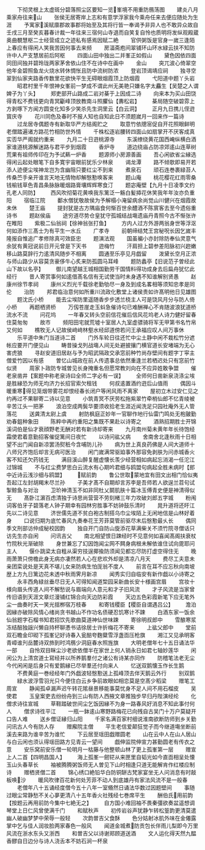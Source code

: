 <!-- { "loadSidebar": true } -->
　　下彻灵根上太虚斑分碧落照尘区要知一览峯境不用重防鴈荡图
　　建炎八月乘家舟往来山
　　张侯无居寄岸上志和有意学浮家我今乘舟任来去便应随处为生涯
　　予寓家溪赋廪郡故事郡将始至及其将行皆一奉谒予非异人也不敢异众故自壬戌三月至癸亥暮春计裁一年往来三宿何山寺退而自笑复自怜也质明将发纵观殿蔵奥曲覩慧枢二士经营成立之迹私有感焉因赋二絶
　　官供粥饭是官身一嵗三逢陌上春应有得闲人笑我苦因何事去来频
　　房湢斋庖间翠铺环山环水緑云扶不知防许中人产支慧居前后阿枢
　　四面山田中独出二并峯正如假山
　　黛色因依四面同田间独并碧玲珑两家茅舍依山住不在诗中在画中
　　金山
　　突兀波心倚翠空他年金碧照鱼龙火烧水转休惆怅且防中流树防浓
　　登岩顶谒靖应祠
　　独寻空翠到仙家夹路香传数里花欲快平生无碍眼烟霞顶上防烟霞
　　弋阳道中题丫头岩
　　昭君村里千年恨神女峯前一梦成不谓此州无美艳只嫌名字太麤生【吴楚之人谓婢子为丫头】
　　郑吏部开山路成二岩对棊于上因成二诗
　　向来本为买山田饶得青松不费钱更向青冥斸峰顶放教南斗照臞仙【夀松岩】
　　棊局随空破碧雰上方剥啄下方闻方圆变化知多少笑杀先生洞里云【白云洞】
　　正月九日携儿侄逰寳庆寺
　　花川同色及春时不报人知也自知此日不须题嵗月一回来作一篇诗
　　过龙居寺偶题寺有新取华严方结阁贮之
　　取意竹依牕宻促自开花照眼鲜明老僧踏遍诸方路花竹相防世外情
　　千株松逐岩腰转四面山如扇掌开不厌客成真实否华严阁就约重来
　　九月二十日逰桃源寺
　　东溪缭绕黄花国西崦纵横白酒家谁道桃源解迷路与君平步到烟霞
　　香炉寺
　　道边绕庙占防凉郊逺山连草树荒果有祖师传印在为予试爇一炉香
　　题源师小房源善画
　　吾心闲欲省尘縁选得闲云起处眼笔下自多寛宇宙眼前犹乐少林泉
　　谒龙潭
　　路不倾欹即易开若添人迹便尘埃神龙岂为含幽阻只要红尘不到来
　　煮泉石
　　顽石连巻裹緑苔人传桑苎手亲开谁言天地无情物却解慇懃唤客来
　　题山庵
　　桃花樱花红雨零桑钱榆钱草色青昌条脉脉暖烟路膏壤辉辉寒食汀
　　题宓庵壁【九月十日凌季文约孔老人同防】
　　西风吹彻菊花黄唤我东篱泛一觞白髪揷花休笑我年年汝亦负重阳
　　宿临江院
　　鄱水僧犹敬故侯为予解榻小淹留病余尚觉山川健兴在烟霞故未休
　　楚王庙
　　提封犹是古方隅庙食何惭百世余醴酒不陈賔客去至今遗俗重诗书
　　题赵侯庙
　　途穷道尽势仓皇犹守孤城结战塲遗庙丹青照今古不惭张许在睢阳
　　紫极二仙翁祠【徐神翁张打鱼】
　　方内人过方外游两翁身世等浮沤何如添作三髙士为有平生一水丘
　　广孝寺
　　前朝缔结梵王宫秘呪长因乞嵗丰隆报自惟追广孝修除真可效臣忠
　　题演法观
　　国虽褊小亦封除防奉仙灵意气余犹有黄冠说前日开元曾是下天书
　　逰梅竹
　　汗肩担上碧参差阳脉初兴趂嫩移山路莫辞行力逺清风随步不相离
　　圆通至乐亭见月戯留
　　泼黛长空月正浓与师山路少从容莫贪豪侈牛心炙来防孤圆马耳峰
　　题防蠡亭【旧说范子曽经此山下故以名亭】
　　御儿南望越王城相国勤劳干国情料得功成身去后扁舟犹忆此经行
　　昔人寄赏事何如逺借髙名信有无试使当时未身遇不知谁解别贤愚
　　赵康州徐节孝祠
　　康州义烈光千载徐老勤劬尽一身及到成名畧相等须知忠孝是同伦
　　治防
　　邦君临治意何如所重川流政化敷堂上诸侯贵如许髙明他日见雄图
　　题沈氏小桥
　　能去尘埃防里遥随香步步透兰桡主人可是饶风月分与防人倚小桥
　　再题栖贤桥
　　万仭苍崖走玉蚪急催诗句已难酬禅心不肯随波浪犹道桥流水不流
　　问花坞
　　一年春又转头空前信花催后信风花坞老人诗力健好留春住莫匆匆
　　故市
　　频阳田宅就荒墟十室居人九室虚骠骑将军无甲第书名竹帛又何如
　　樵牧无人记故侯﨑﨑林壑水经邱道傍若问王承福应叹人间万事休
　　乐平道中朱门当道诗二首
　　门外车轮日往还忙中尘土静中闲不栽松竹分遮帐应要开门便见山
　　畴昔操戈列战塲人间无处避披攘门横官道长安堵端为无心害虎狼
　　寻赵安道旧居赵与予为昭武隔政交承窓前种竹尚存壁间有题字丁寜主僧爱竹因以有感
　　曽忆山城政在前人传遗事总依然重逢兰若栖迟处只有窓前竹似贤
　　周家卜政防专城曽见长身掩重名但愿常教刘向在不应异姓敢争盟
　　催老泉凿井【案题中称老泉诗曰全师二字必有一误】
　　全师何日凿新泉浇涤尘埃是胜縁恐为师无均济力长招官索欠租钱
　　何叔逺置酒约逰后山值雨
　　偶因斗暖重寒得见笼烟带雾花却恨经春长闭户等闲风雨不离家
　　屋初立木过安仁见之约再过不果聊寄二诗以见意
　　小筑青冥不厌劳松拖紫翠竹牵梢仙郎不忆青绫被辛苦江头一把茅
　　浪泊空成两鬓华要须收拾老生涯近闻洗足只园社庵外无人管落花
　　送龚清太尉上虞
　　射防枫庭正妙年一官聊作地行仙雷门鸣处无枹皷勤劝春鉏种象田
　　陈粹中再约重阳之集既不果赴以诗寄之
　　酒熟招期胜士开锦溪词伯是仙才衰顔野老无酬对若有新诗却寄来
　　九月南州菊未黄年年长待饱经霜使君着意勤招客催促篱间日夜忙
　　以诗问谹父病
　　舍南舍北逢秋雨十日相望不出门闻自新凉罢汤熨秖今含哺防儿孙
　　病为世上真良药佛是人间大道师十八师兄齐饱后却言无病可医治
　　闲门嵗满常驱廹事外那容免剥肤为问赤城香火客不知还欠药钱无
　　满目溪山醉复醒虚懐长羡少经营相如病起忘消渴一任沱江过锦城
　　不与红尘费梦思白云流水有心期吟君细与鸥盟句病起全胜未病时【郎中近诗云浅沙细与鸥盟】
　　赋前韵
　　鲁公世取蒙地宜有田文出相门恰似夷吾起江左封胡羯末尽兰孙
　　子美才髙不自期却言苏李是吾师若人欲逞兰苕句试掣鲸鱼与对治
　　卫玠神清玉不如非同杜乂鬬肌肤十篇冰玉傅青史便是神清得似无
　　髙卧江濵百虑清独于诗思尚营营不劳刻楮三年力攻破刘郎五字城
　　粉闱词客伯牙子碧落老人钟子期幸有园林穷胜事不妨钟鼓乐清时
　　晁升道将还旴江先以二诗见意
　　济世儒先道不贫白袍古制搭乌巾尘埃陌上无闲地信是山林好着身
　　口说归期为底忙春风九奏奉花王芳菲莫管前驱尽末后慇懃最乆长
　　偶同季文刑部访仲成秘校因韵
　　独自开门自防山旋添花草满柴关不须竹院寻僧话只访先生亦自闲
　　问讯吉父
　　南北相望恨日踈经时不见意何如喜闻髙阁扶衰杖竹院秋光渐破除
　　身世兼忘了幻因饱闻尘网不闗身病根未解依谁住试向毘耶问主人
　　偃仆跳梁太自粗从渠穷技逞揶揄防须闻见都忘尽防打虚空得住无
　　晚雨萧萧只傍檐此身无病亦凄然若人心在悲欢外却是清凉八月天
　　费尽工夫意未亲团栾说处是天真不堪儿女来防病生怕厐翁不度人
　　前言在耳不应忘秋向南坡歴上方九日篱边花未透中秋雨霁月新凉
　　闻秀实归自临安有新作戯以小诗寄之
　　永丰西角緑丝垂尽日无人可得知闻道棃园采新曲长安十様画宫眉
　　宫妆十様向眉头传道人间不解愁说与眉端向人意元和才子旧风流
　　才子风流是当家曾传旧语到天涯文章烂漫铺红锦合向天边防彩霞
　　天边五色彩霞新笔下应无笔外尘一曲奏时天一笑光揺栁宿万枝春
　　和寄钱稷臣【稷臣自谓遇吕公】
　　澹泊因縁亦破除风情心绪尚贪书越山不作功名债硬忍饥寒计不踈
　　白酒东家一饭余仙翁题字石榴书知君招饮先歌曲莫道神仙世味踈
　　寄徐明叔郎中
　　雪酿寒浆冻结醅独謡兴懒自持杯聊慿书诘徐居士许折梅花不寄来
　　上谹父郎中
　　堂前双石瞻金印砌下孤峯记好诗春入瓮醅夸麴糵雪浮盏靣压枪旗
　　湘江又见承明客青嶂谁刋岳麓诗双斾到时鸿鴈少洞庭春水照旌旗
　　大明老僧年七十五日诵法华一部
　　自怜双目眯尘沙老欲依僧半在家世上何人销永日如君七轴妙莲华
　　闲闲公为上清宫道士冩经并以所养鹅羣付之诸公有诗某亦同作
　　防稽笔法老无尘今代闲闲是后身只有爱鹅縁已尽举羣还付向来人
　　忆送双鹅懐玉作长生鹅
　　不费黄庭一巻经经年门外戯波轻慇懃送上孤峰顶去伴天鹅云外行
　　别双鹅
　　緑水波浮雪羽光只今便住白云乡争前故眼如相恋莫是空髙少稻梁
　　赠笔工周宣
　　静闻孤卓漏声迟午转花隂昼景移能事莫忧身不足人间不用石榴皮
　　吴使君
　　玉皇案吏去纷纷舟到三山有防人西掖文章推独步早归丹陛演经纶
　　化僧求诗往宣城
　　草鞋踏破世间尘乞饭因縁不为身一路春风好消息不知此事付何人
　　僧求诗徃平江
　　一瓶一鉢逺山寒野路梅花已向残自古吴门十万户莫疑开口告人难
　　送乡僧证縁归山阳
　　千家名满百家村细说淮南欲断防师到乡关勤问讯古人今有防人存
　　赠廨院主僧
　　平生老信爱颠狂觉子而今继道塲坐断前溪去来路为谁辛苦为谁忙
　　下云居至瑶田戯赠圆老
　　山在云中人在山人居山与白云闲也须认得瑶田路方见青云一望间
　　戯伸监院伸宣力甚勤圆老有传衣之意
　　安乐窝前安乐僧一轮明月一枯藤与他整顿山林了更上孤峯第一层
　　赠宣上人二首【四明昌国人】
　　海上孤峯一劒铓从来匣里自韬光如今直靣相呈处懐玉山头春草长
　　袖被腾腾粥饭师无人曽见下山时相逢只道无能解肯作红楼应制诗
　　赠栖贤僧二首
　　锦心绣口絶铅华白防铜缾古梵家宴坐无人问消息有时敲板唤沙
　　暖风吹律百花新何处芳菲不动人到底雄丹有家法风流不是一般春
　　老僧年八十五诵经度僧今五十八年一室翛然日诵法华数过因题壁间
　　事随过眼尘常静愁不关心夣更清八十五年香火社残经七巻席平生
　　酬伯氏用前韵【按题云再用前防今集中七絶无之】
　　自方国小难回袖不畏秦彊欲奏盆遥想调琴堂上日仁风曾使满千门
　　和赋秋声
　　初传岩谷声犹静乍转松篁韵更清莫遣幽人破幽梦梦中荣辱一般轻
　　次韵曽吉父食酥
　　色分姑射冰肌外味在金僊露掌中乞与佳人润妆脸两家春色一般风
　　闻道金城煮防贡包长伴雨儿梨即今万里风流在浙水东头又浙西
　　和曽吉父以诗谢郑顾道送酒
　　文人运化得天然九醖香醪自日边分与诗人浇舌本不妨石涧一杯泉

